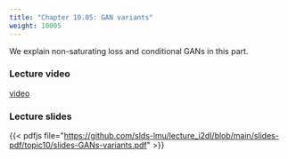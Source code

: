 ```yaml
---
title: "Chapter 10.05: GAN variants"
weight: 10005
---
```

We explain non-saturating loss and conditional GANs in this part.

<!--more-->

### Lecture video

[video](https://drive.google.com/file/d/1W7M2CZWX_IpQOidkYN8vrTPOxG0vWMKx/view?usp=sharing)

### Lecture slides

{{< pdfjs file="https://github.com/slds-lmu/lecture_i2dl/blob/main/slides-pdf/topic10/slides-GANs-variants.pdf" >}}
